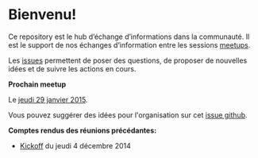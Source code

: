 # Bienvenu!

Ce repository est le hub d’échange d’informations dans la communauté. Il est le support de nos échanges d’information entre les  sessions [meetups](http://www.meetup.com/Erlang-startups-Paris/).

Les [issues](https://github.com/Erlang-Startups-Paris/meetups/issues) permettent de poser des questions, de proposer de nouvelles idées et de suivre les actions en cours.

**Prochain meetup**

Le [jeudi 29 janvier 2015](http://www.meetup.com/Erlang-startups-Paris/events/219110867/). 

Vous pouvez suggérer des idées pour l'organisation sur cet [issue github](https://github.com/Erlang-Startups-Paris/meetups/issues/2).

**Comptes rendus des réunions précédantes:**
- [Kickoff](meetups/kickoff.md) du jeudi 4 décembre 2014
